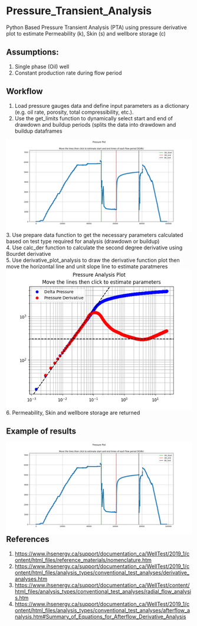 # Pressure_Transient_Analysis
Python Based Pressure Transient Analysis (PTA) using pressure derivative plot to estimate Permeability (k), Skin (s) and wellbore storage (c)

## Assumptions:
1. Single phase (Oil) well
2. Constant production rate during flow period

## Workflow
1. Load pressure gauges data and define input parameters as a dictionary (e.g. oil rate, porosity, total compressibility, etc.).
2. Use the get_limits function to dynamically select start and end of drawdown and buildup periods (splits the data into drawdown and buildup dataframes
 <img align="left" width="1000" src="https://github.com/Yous3ry/Pressure_Transient_Analysis/blob/main/Pressure_Plot.png">
3. Use prepare data function to get the necessary parameters calculated based on test type required for analysis (drawdown or buildup) <br>
4. Use calc_der function to calculate the second degree derivative using Bourdet derivative <br>
5. Use derivative_plot_analysis to draw the derivative function plot then move the horizontal line and unit slope line to estimate paratmeres <br>
<img align="left" width="1000" src="https://github.com/Yous3ry/Pressure_Transient_Analysis/blob/main/BU_Results.png">
6. Permeability, Skin and wellbore storage are returned

## Example of results
 <img align="left" width="1000" src="https://github.com/Yous3ry/Pressure_Transient_Analysis/blob/main/Pressure_Plot.png">
 

## References
1. https://www.ihsenergy.ca/support/documentation_ca/WellTest/2019_1/content/html_files/reference_materials/nomenclature.htm
2. https://www.ihsenergy.ca/support/documentation_ca/WellTest/2019_1/content/html_files/analysis_types/conventional_test_analyses/derivative_analyses.htm
3. https://www.ihsenergy.ca/support/documentation_ca/WellTest/content/html_files/analysis_types/conventional_test_analyses/radial_flow_analysis.htm
4. https://www.ihsenergy.ca/support/documentation_ca/WellTest/2019_1/content/html_files/analysis_types/conventional_test_analyses/afterflow_analysis.htm#Summary_of_Equations_for_Afterflow_Derivative_Analysis
